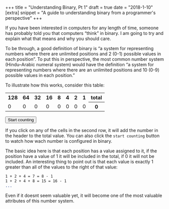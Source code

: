 +++
title = "Understanding Binary, Pt 1"
draft = true
date = "2018-1-10"
[extra]
snippet = "A guide to understanding binary from a programmer's perspective"
+++

If you have been interested in computers for any length of time, someone has probably told you that computers “think” in binary. I am going to try and explain what that means and why you should care. 

To be through, a good definition of binary is “a system for representing numbers where there are unlimited positions and 2 (0-1) possible values in each position”. To put this in perspective, the most common number system (Hindu–Arabic numeral system) would have the definition “a system for representing numbers where there are an unlimited positions and 10 (0-9) possible values in each position.”

To illustrate how this works, consider this table:

<table>
<tr>
<th>128</th> 
<th>64</th>
<th>32</th>
<th>16</th>
<th>8</th>
<th>4</th>
<th>2</th>
<th>1</th>
<th>total</th>
<tr>
<td>0</td>
<td>0</td> 
<td>0</td>
<td>0</td>
<td>0</td>
<td>0</td>
<td>0</td>
<td>0</td>
<th>0</td>
</tr>
</table>
<button>Start counting</button>

If you click on any of the cells in the second row, it will add the number in the header to the total value. You can also click the `start counting` button to watch how wach number is configured in binary. 

The basic idea here is that each position has a value assigned to it, if the position have a value of 1 it will be included in the total, if 0 it will not be included. An interesting thing to point out is that each value is exactly 1 greater than all of the values to the right of that value:


```1 + 2 = 3 = 4 - 1
1 + 2 + 4 = 7 = 8 - 1
1 + 2 + 4 + 8 = 15 = 16 - 1
...
```

Even if it doesnt seem valuable yet, it will become one of the most valuable attributes of this number system. 

